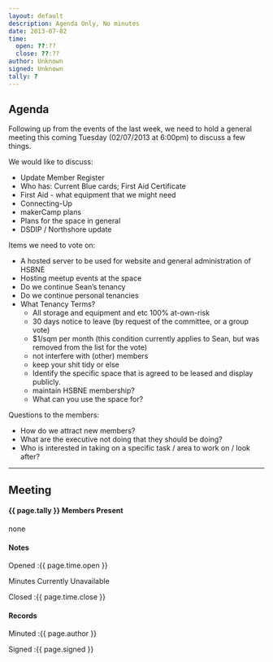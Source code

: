 ```yaml
---
layout: default
description: Agenda Only, No minutes
date: 2013-07-02
time:
  open: ??:??
  close: ??:??
author: Unknown
signed: Unknown
tally: ?
---
```


## Agenda

Following up from the events of the last week, we need to hold a general meeting this coming Tuesday (02/07/2013 at 6:00pm) to discuss a few things.

We would like to discuss:
* Update Member Register
* Who has: Current Blue cards; First Aid Certificate
* First Aid - what equipment that we might need
* Connecting-Up
* makerCamp plans
* Plans for the space in general
* DSDIP / Northshore update

Items we need to vote on:
* A hosted server to be used for website and general administration of HSBNE
* Hosting meetup events at the space
* Do we continue Sean’s tenancy
* Do we continue personal tenancies
* What Tenancy Terms?
  * All storage and equipment and etc 100% at-own-risk
  * 30 days notice to leave (by request of the committee, or a group vote)
  * $1/sqm per month (this condition currently applies to Sean, but was removed from the list for the vote)
  * not interfere with (other) members
  * keep your shit tidy or else
  * Identify the specific space that is agreed to be leased and display publicly.
  * maintain HSBNE membership?
  * What can you use the space for?

Questions to the members:
* How do we attract new members?
* What are the executive not doing that they should be doing?
* Who is interested in taking on a specific task / area to work on / look after?

---

## Meeting

#### {{ page.tally }} Members Present

none

#### Notes

Opened
:{{ page.time.open }}

Minutes Currently Unavailable

Closed
:{{ page.time.close }}

#### Records

Minuted
:{{ page.author }}

Signed
:{{ page.signed }}


